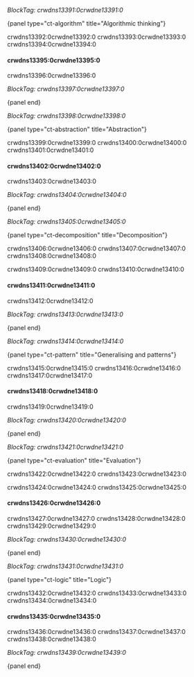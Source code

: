 *BlockTag: crwdns13391:0crwdne13391:0*

{panel type="ct-algorithm" title="Algorithmic thinking"}

crwdns13392:0crwdne13392:0 crwdns13393:0crwdne13393:0 crwdns13394:0crwdne13394:0

#### crwdns13395:0crwdne13395:0

crwdns13396:0crwdne13396:0

*BlockTag: crwdns13397:0crwdne13397:0*

{panel end}

*BlockTag: crwdns13398:0crwdne13398:0*

{panel type="ct-abstraction" title="Abstraction"}

crwdns13399:0crwdne13399:0 crwdns13400:0crwdne13400:0 crwdns13401:0crwdne13401:0

#### crwdns13402:0crwdne13402:0

crwdns13403:0crwdne13403:0

*BlockTag: crwdns13404:0crwdne13404:0*

{panel end}

*BlockTag: crwdns13405:0crwdne13405:0*

{panel type="ct-decomposition" title="Decomposition"}

crwdns13406:0crwdne13406:0 crwdns13407:0crwdne13407:0 crwdns13408:0crwdne13408:0

crwdns13409:0crwdne13409:0 crwdns13410:0crwdne13410:0

#### crwdns13411:0crwdne13411:0

crwdns13412:0crwdne13412:0

*BlockTag: crwdns13413:0crwdne13413:0*

{panel end}

*BlockTag: crwdns13414:0crwdne13414:0*

{panel type="ct-pattern" title="Generalising and patterns"}

crwdns13415:0crwdne13415:0 crwdns13416:0crwdne13416:0 crwdns13417:0crwdne13417:0

#### crwdns13418:0crwdne13418:0

crwdns13419:0crwdne13419:0

*BlockTag: crwdns13420:0crwdne13420:0*

{panel end}

*BlockTag: crwdns13421:0crwdne13421:0*

{panel type="ct-evaluation" title="Evaluation"}

crwdns13422:0crwdne13422:0 crwdns13423:0crwdne13423:0

crwdns13424:0crwdne13424:0 crwdns13425:0crwdne13425:0

#### crwdns13426:0crwdne13426:0

crwdns13427:0crwdne13427:0 crwdns13428:0crwdne13428:0 crwdns13429:0crwdne13429:0

*BlockTag: crwdns13430:0crwdne13430:0*

{panel end}

*BlockTag: crwdns13431:0crwdne13431:0*

{panel type="ct-logic" title="Logic"}

crwdns13432:0crwdne13432:0 crwdns13433:0crwdne13433:0 crwdns13434:0crwdne13434:0

#### crwdns13435:0crwdne13435:0

crwdns13436:0crwdne13436:0 crwdns13437:0crwdne13437:0 crwdns13438:0crwdne13438:0

*BlockTag: crwdns13439:0crwdne13439:0*

{panel end}